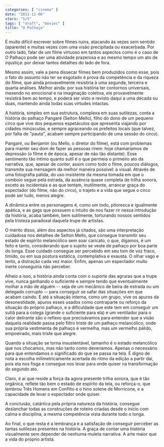 ```yaml
---
categories: [ "cinema" ]
date: "2011-11-06"
stars: "5/5"
tags: [ "draft", "movies" ]
title: "O Palhaço"
---
```

É muito difícil escrever sobre filmes ruins, atacando às vezes
sem sentido (aparente) e muitas vezes com uma visão precipitada ou
exacerbada. Por outro lado, falar de um filme virtuoso em tantos aspectos
como é o caso de O Palhaço pode ser uma atividade prazerosa e ao mesmo
tempo um ato de injustiça: por deixar tantos detalhes do lado de fora.

Mesmo assim, vale a pena dissecar filmes bem produzidos como esse, pois
o fato do assunto não ter se esgotado é prova da competência e da
riqueza do filme, que ainda provavelmente resistiria à uma segunda,
terceira e quarta análises. Melhor ainda: por sua história ter
contornos universais, mexendo no emocional e na imaginação coletiva,
ele provavelmente resistirá bem ao tempo, e poderá ser visto e revisto
daqui a uma década ou duas, mantendo ainda todas suas virtudes intactas.

A história, simples em sua estrutura, complexa em suas sutilezas, conta
a história do palhaço Pangaré (Selton Mello), filho do dono de um
pequeno circo que vive dos pequenos espetáculos que apresenta viajando
por cidades minúsculas, e sempre agraceando os prefeitos locais (que
talvez, por falta de "pauta", acabam sempre participando de uma sessão
do circo).

Pangaré, ou Benjamin (ou Mello, o diretor do filme), está com problemas
para manter seu dom de fazer as pessoas rirem: hoje chamaríamos de
depressão (o filme é de época, apesar de não tão distante). Esse
sentimento tão íntimo quanto sutil é o que permeia o primeiro
ato da narrativa, que, apesar de conter, assim como todo o filme,
poucos diálogos, transmite sua mensagem da melhor maneira possível:
a visual. Através de uma fotografia pálida, do uso insistente da mesma
tomada em que o comboio segue pela estrada, da ausência quase completa
de trilha sonora, exceto as incidentais e as que tentam, inutilmente,
arrancar graça do espectador (do filme, não do circo), o trajeto e a
vida que segue o circo pode ser tudo, menos alegre.

A dinâmica entre os personagens é, como um todo, pitoresca e igualmente
apática, e as gags que possuem o intuito de nos fazer rir nessa
introdução da história, acaba também, bem sutilmente, torturando
nossos sentidos pela tristeza paradoxal daquela trupe de artistas.

O mérito disso, além dos aspectos já citados, são uma interpretação
cuidadosa nos detalhes de Selton Mello, que consegue transmitir seu estado
de espírito melancólico sem soar caricato, o que, digamos, é um feito
e tanto, considerando que o sujeito se veste de palhaço por boa parte
do longa. Esse cuidado consegue ser percebido em seu tom de voz fraco,
tímido, ou em sua postura estática, contemplativa e exausta. O olhar
vago e lento, a distração cada vez maior. Enfim, apenas um espectador
muito inerte conseguiria não perceber.

Alheio a isso, a história ainda conta com o suporte das agruras que a
trupe vive, nunca ganhando o suficiente e sempre tendo que eventualmente
molhar a mão de alguém -- seja de um mecânico de beira de estrada
ou um delegado corrupto -- para conseguir se safar das situações em
que acabam caindo. E até a situação interna, como um grupo, vive
os apuros da desonestidade, apuros esses usados como contraparte ou
reforço da situação do próprio palhaço, e a dificuldade que este
tem em conseguir um sutiã para a colega (grande o suficiente para ela)
e um ventilador para o calor delirante são o reflexo que precisávamos
para entender que a visão daquela realidade passa pelo filtro triste
de um palhaço melancólico, onde sua própria vestimenta de palhaço
é vermelha, mas um vermelho pálido, empoeirado, mais triste que alegre.

Quando a situação se torna insustentável, tamanho é o estado
melancólico que nos chocamos, mas não tanto como deveríamos. Apenas o
necessário para que entendamos o significado do que se passa na tela. É
digno de nota a escolha milimetricamente acertada do ritmo da edição
a partir daí, pois ela nos fisga e consegue nos levar para onde quiser
na transformação do segundo ato.

Claro, é aí que reside a força da agora presente trilha sonora,
que é tão orgânica, reflete tão bem o estado de espírito da tela,
ou reforça-o, que lembrou Três Homens em Conflito e o hino solene de
Morricone, e a capacidade de levar o espectador onde quiser.

A conclusão, catártica pela própria natureza da história, consegue
deslanchar todas as construções de roteiro criadas desde o início
com calma e disciplina, a mesma competência vista durante todo o longa.

Ao final, o que resta é a lembrança e a satisfação de conseguir
perceber as tantas sutilezas presentes na história. A graça de contar
uma história visualmente sem depender de nenhuma muleta narrativa. A
arte maior que a vida do próprio artista.
